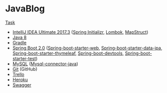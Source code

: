 # JavaBlog

[Task](http://github.com/eresid/education/blob/master/exercises/Blog.md)

* [IntelliJ IDEA Ultimate 2017.3](https://www.jetbrains.com/idea/download) ([Spring Initializr](https://start.spring.io/), [Lombok](https://projectlombok.org/), [MapStruct](http://mapstruct.org/))
* [Java 8](http://www.oracle.com/technetwork/java/javase/downloads/jdk8-downloads-2133151.html)
* [Gradle](https://gradle.org/releases)
* [Spring Boot 2.0](https://github.com/spring-projects/spring-boot/releases) ([Spring-boot-starter-web](https://mvnrepository.com/artifact/org.springframework.boot/spring-boot-starter-web), [Spring-boot-starter-data-jpa](https://mvnrepository.com/artifact/org.springframework.boot/spring-boot-starter-data-jpa), [Spring-boot-starter-thymeleaf](https://mvnrepository.com/artifact/org.springframework.boot/spring-boot-starter-thymeleaf), [Spring-boot-devtools](https://mvnrepository.com/artifact/org.springframework.boot/spring-boot-devtools), [Spring-boot-starter-test](https://mvnrepository.com/artifact/org.springframework.boot/spring-boot-starter-test))
* [MySQL](https://www.mysql.com/downloads/) ([Mysql-connector-java](https://mvnrepository.com/artifact/mysql/mysql-connector-java))
* [Git](https://git-scm.com/downloads) (GitHub)
* [Trello](https://trello.com/b/pOwyAilD/%D1%80%D0%BE%D0%B7%D1%80%D0%BE%D0%B1%D0%BA%D0%B0)
* [Heroku](http://fed-blog.herokuapp.com/)
* [Swagger](https://swagger.io/)
